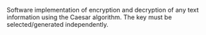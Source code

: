 Software implementation of encryption and decryption of any text information using the Caesar algorithm. The key must be selected/generated independently.